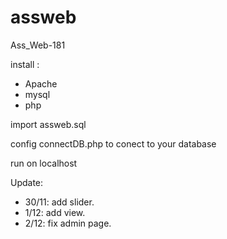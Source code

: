 # assweb
Ass_Web-181

install :
- Apache
- mysql
- php

import assweb.sql 

config connectDB.php to conect to your database

run on localhost


Update:
- 30/11: add slider.
- 1/12: add view.
- 2/12: fix admin page.
